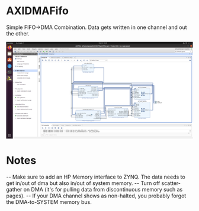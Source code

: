 # AXIDMAFifo

Simple FIFO->DMA Combination. Data gets written in one channel and out the other. 

![Schematic](AXIDMAFifo.png "AXI DMA Schematic") 

# Notes

-- Make sure to add an HP Memory interface to ZYNQ. The data needs to get in/out of dma but also in/out of system memory.
-- Turn off scatter-gather on DMA (it's for pulling data from discontinuous memory such as pages). 
-- If your DMA channel shows as non-halted, you probably forgot the DMA-to-SYSTEM memory bus. 

